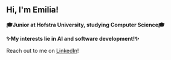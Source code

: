 ## Hi, I'm Emilia!

<!--
**EmiliaSzynwald/EmiliaSzynwald** is a ✨ _special_ ✨ repository because its `README.md` (this file) appears on your GitHub profile.

Here are some ideas to get you started:

- 🔭 I’m currently working on ...
- 🌱 I’m currently learning ...
- 👯 I’m looking to collaborate on ...
- 🤔 I’m looking for help with ...
- 💬 Ask me about ...
- 📫 How to reach me: ...
- 😄 Pronouns: ...
- ⚡ Fun fact: ...
-->

**🎓Junior at Hofstra University, studying Computer Science🎓**

**✨My interests lie in AI and software development!✨**

Reach out to me on [LinkedIn](https://www.linkedin.com/in/emilia-szynwald/)!

